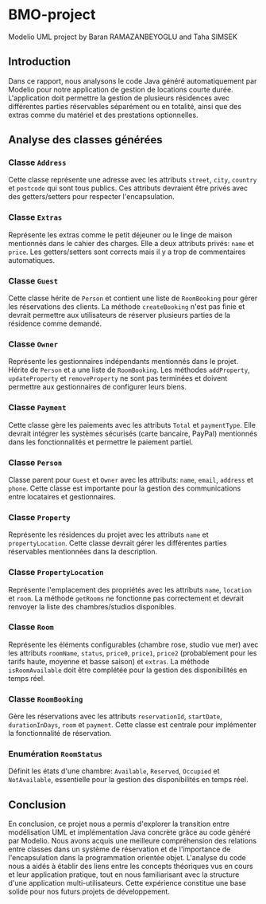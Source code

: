 # BMO-project
Modelio UML project by Baran RAMAZANBEYOGLU and Taha SIMSEK

## Introduction
Dans ce rapport, nous analysons le code Java généré automatiquement par Modelio pour notre application de gestion de locations courte durée. L'application doit permettre la gestion de plusieurs résidences avec différentes parties réservables séparément ou en totalité, ainsi que des extras comme du matériel et des prestations optionnelles.

## Analyse des classes générées

### Classe `Address`
Cette classe représente une adresse avec les attributs `street`, `city`, `country` et `postcode` qui sont tous publics. Ces attributs devraient être privés avec des getters/setters pour respecter l'encapsulation.

### Classe `Extras`
Représente les extras comme le petit déjeuner ou le linge de maison mentionnés dans le cahier des charges. Elle a deux attributs privés: `name` et `price`. Les getters/setters sont corrects mais il y a trop de commentaires automatiques.

### Classe `Guest`
Cette classe hérite de `Person` et contient une liste de `RoomBooking` pour gérer les réservations des clients. La méthode `createBooking` n'est pas finie et devrait permettre aux utilisateurs de réserver plusieurs parties de la résidence comme demandé.

### Classe `Owner`
Représente les gestionnaires indépendants mentionnés dans le projet. Hérite de `Person` et a une liste de `RoomBooking`. Les méthodes `addProperty`, `updateProperty` et `removeProperty` ne sont pas terminées et doivent permettre aux gestionnaires de configurer leurs biens.

### Classe `Payment`
Cette classe gère les paiements avec les attributs `Total` et `paymentType`. Elle devrait intégrer les systèmes sécurisés (carte bancaire, PayPal) mentionnés dans les fonctionnalités et permettre le paiement partiel.

### Classe `Person`
Classe parent pour `Guest` et `Owner` avec les attributs: `name`, `email`, `address` et `phone`. Cette classe est importante pour la gestion des communications entre locataires et gestionnaires.

### Classe `Property`
Représente les résidences du projet avec les attributs `name` et `propertyLocation`. Cette classe devrait gérer les différentes parties réservables mentionnées dans la description.

### Classe `PropertyLocation`
Représente l'emplacement des propriétés avec les attributs `name`, `location` et `room`. La méthode `getRooms` ne fonctionne pas correctement et devrait renvoyer la liste des chambres/studios disponibles.

### Classe `Room`
Représente les éléments configurables (chambre rose, studio vue mer) avec les attributs `roomName`, `status`, `price0`, `price1`, `price2` (probablement pour les tarifs haute, moyenne et basse saison) et `extras`. La méthode `isRoomAvailable` doit être complétée pour la gestion des disponibilités en temps réel.

### Classe `RoomBooking`
Gère les réservations avec les attributs `reservationId`, `startDate`, `durationInDays`, `room` et `payment`. Cette classe est centrale pour implémenter la fonctionnalité de réservation.

### Enumération `RoomStatus`
Définit les états d'une chambre: `Available`, `Reserved`, `Occupied` et `NotAvailable`, essentielle pour la gestion des disponibilités en temps réel.

## Conclusion
En conclusion, ce projet nous a permis d'explorer la transition entre modélisation UML et implémentation Java concrète grâce au code généré par Modelio. Nous avons acquis une meilleure compréhension des relations entre classes dans un système de réservation et de l'importance de l'encapsulation dans la programmation orientée objet. L'analyse du code nous a aidés à établir des liens entre les concepts théoriques vus en cours et leur application pratique, tout en nous familiarisant avec la structure d'une application multi-utilisateurs. Cette expérience constitue une base solide pour nos futurs projets de développement.
